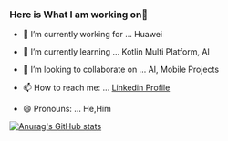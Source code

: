 ### Here is What I am working on👋




- 🔭 I’m currently working for ... Huawei
- 🌱 I’m currently learning ... Kotlin Multi Platform, AI
- 👯 I’m looking to collaborate on ... AI, Mobile Projects 

- 📫 How to reach me: ... [Linkedin Profile](https://www.linkedin.com/in/ahmetfurkansevim/)
- 😄 Pronouns: ... He,Him


[![Anurag's GitHub stats](https://github-readme-stats.vercel.app/api?username=ahmetfurkans)](https://github.com/anuraghazra/github-readme-stats) 
